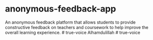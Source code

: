# anonymous-feedback-app
An anonymous feedback platform that allows students to provide constructive feedback on teachers and coursework to help improve the overall learning experience.
#   t r u e - v o i c e 
 
 
Alhamdulillah
#   t r u e - v o i c e  
 